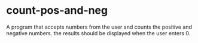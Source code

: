 # count-pos-and-neg
 A program that accepts numbers from the user and counts the positive and negative numbers. the results should be displayed when the user enters 0.
